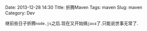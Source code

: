Date: 2013-12-28 14:30
Title: 折腾Maven
Tags: maven
Slug: maven
Category: Dev

继前些日子折腾`node.js`之后.现在又开始搞`java`了.只能说世事无常了.